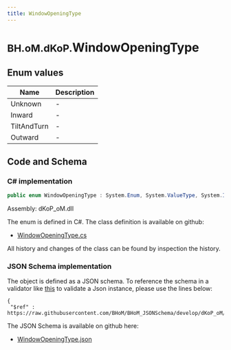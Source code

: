 ```yaml
---
title: WindowOpeningType
---
```


# <small>BH.oM.dKoP.</small>**WindowOpeningType**



## Enum values

| Name            | Description                                                    |
|-----------------|----------------------------------------------------------------|
| Unknown |  -  |
| Inward |  -  |
| TiltAndTurn |  -  |
| Outward |  -  |


## Code and Schema

### C# implementation

``` C# title="C#"
public enum WindowOpeningType : System.Enum, System.ValueType, System.IComparable, System.ISpanFormattable, System.IFormattable, System.IConvertible
```

Assembly: dKoP_oM.dll

The enum is defined in C#. The class definition is available on github:

- [WindowOpeningType.cs](https://github.com/BHoM/dKoP_Toolkit/blob/develop/dKoP_oM/Geometry\Enums\WindowOpeningType.cs)

All history and changes of the class can be found by inspection the history.
### JSON Schema implementation

The object is defined as a JSON schema. To reference the schema in a validator like [this](https://www.jsonschemavalidator.net/) to validate a Json instance, please use the lines below:

``` { .json .copy .select } title="JSON Schema"
{
 "$ref" : https://raw.githubusercontent.com/BHoM/BHoM_JSONSchema/develop/dKoP_oM/WindowOpeningType.json}
```

The JSON Schema is available on github here:

- [WindowOpeningType.json](https://github.com/BHoM/BHoM_JSONSchema/blob/develop/dKoP_oM/WindowOpeningType.json)

